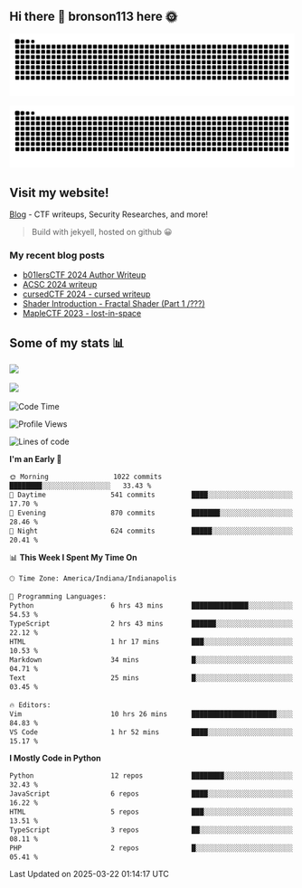 ## Hi there 👋 bronson113 here 🌞
<div align="center">

![GitHub Snake Light](https://raw.githubusercontent.com/bronson113/bronson113/snake/github-snake.svg#gh-light-mode-only)

![GitHub Snake dark](https://raw.githubusercontent.com/bronson113/bronson113/snake/github-snake-dark.svg#gh-dark-mode-only)

</div>

## Visit my website!
[Blog](https://bronson113.github.io/) - CTF writeups, Security Researches, and more! 

> Build with jekyell, hosted on github 😀

### My recent blog posts

<!-- BLOG-POST-LIST:START -->
- [b01lersCTF 2024 Author Writeup](http://blog.bronson113.org/2024/04/15/b01lersctf-2024-author-writeup.html)
- [ACSC 2024 writeup](http://blog.bronson113.org/2024/04/03/acsc-2024-writeup.html)
- [cursedCTF 2024 - cursed writeup](http://blog.bronson113.org/2024/04/03/cursed.html)
- [Shader Introduction - Fractal Shader &lpar;Part 1 /???&rpar;](http://blog.bronson113.org/2024/03/12/shader-introduction-fractal-shader-part-1.html)
- [MapleCTF 2023 - lost-in-space](http://blog.bronson113.org/2023/10/03/maplectf-2023-lost-in-space.html)
<!-- BLOG-POST-LIST:END -->

## Some of my stats 📊
![](https://github-readme-stats-sigma-five.vercel.app/api?username=bronson113&theme=transparent&show_icons=true)

![](https://github-readme-stats-sigma-five.vercel.app/api/top-langs/?username=bronson113&theme=transparent&layout=compact&card_width=445)



<!--START_SECTION:waka-->
![Code Time](http://img.shields.io/badge/Code%20Time-1%2C123%20hrs%2024%20mins-blue)

![Profile Views](http://img.shields.io/badge/Profile%20Views-2-blue)

![Lines of code](https://img.shields.io/badge/From%20Hello%20World%20I%27ve%20Written-2.2%20million%20lines%20of%20code-blue)

**I'm an Early 🐤** 

```text
🌞 Morning                1022 commits        ████████░░░░░░░░░░░░░░░░░   33.43 % 
🌆 Daytime                541 commits         ████░░░░░░░░░░░░░░░░░░░░░   17.70 % 
🌃 Evening                870 commits         ███████░░░░░░░░░░░░░░░░░░   28.46 % 
🌙 Night                  624 commits         █████░░░░░░░░░░░░░░░░░░░░   20.41 % 
```


📊 **This Week I Spent My Time On** 

```text
🕑︎ Time Zone: America/Indiana/Indianapolis

💬 Programming Languages: 
Python                   6 hrs 43 mins       ██████████████░░░░░░░░░░░   54.53 % 
TypeScript               2 hrs 43 mins       ██████░░░░░░░░░░░░░░░░░░░   22.12 % 
HTML                     1 hr 17 mins        ███░░░░░░░░░░░░░░░░░░░░░░   10.53 % 
Markdown                 34 mins             █░░░░░░░░░░░░░░░░░░░░░░░░   04.71 % 
Text                     25 mins             █░░░░░░░░░░░░░░░░░░░░░░░░   03.45 % 

🔥 Editors: 
Vim                      10 hrs 26 mins      █████████████████████░░░░   84.83 % 
VS Code                  1 hr 52 mins        ████░░░░░░░░░░░░░░░░░░░░░   15.17 % 
```

**I Mostly Code in Python** 

```text
Python                   12 repos            ████████░░░░░░░░░░░░░░░░░   32.43 % 
JavaScript               6 repos             ████░░░░░░░░░░░░░░░░░░░░░   16.22 % 
HTML                     5 repos             ███░░░░░░░░░░░░░░░░░░░░░░   13.51 % 
TypeScript               3 repos             ██░░░░░░░░░░░░░░░░░░░░░░░   08.11 % 
PHP                      2 repos             █░░░░░░░░░░░░░░░░░░░░░░░░   05.41 % 
```




 Last Updated on 2025-03-22 01:14:17 UTC
<!--END_SECTION:waka-->
